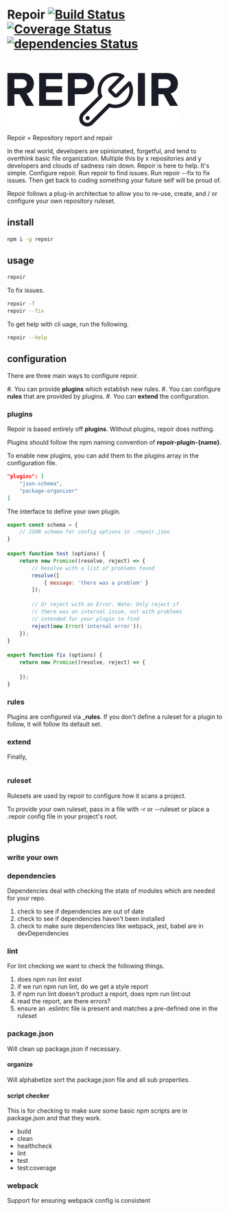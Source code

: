 # Repoir [![Build Status](https://travis-ci.org/repoir/repoir.svg?branch=master)](https://travis-ci.org/repoir/repoir) [![Coverage Status](https://coveralls.io/repos/github/repoir/repoir/badge.svg?branch=master)](https://coveralls.io/github/repoir/repoir?branch=master) [![dependencies Status](https://david-dm.org/repoir/repoir/status.svg)](https://david-dm.org/repoir/repoir)

<br>

![Repoir](https://raw.githubusercontent.com/repoir/repoir/master/media/repoir-logo.png)

Repoir = Repository report and repair

In the real world, developers are opinionated, forgetful, and tend to overthink basic file organization. Multiple this by x repositories and y developers and clouds of sadness rain down. Repoir is here to help. It's simple. Configure repoir. Run repoir to find issues. Run repoir --fix to fix issues. Then get back to coding something your future self will be proud of.

Repoir follows a plug-in architectue to allow you to re-use, create, and / or configure your own repository ruleset.

## install

```bash
npm i -g repoir
```

## usage

```bash
repoir
```

To fix issues.

```bash
repoir -f
repoir --fix
```

To get help with cli uage, run the following.

```bash
repoir --help
```

## configuration

There are three main ways to configure repoir.

#. You can provide __plugins__ which establish new rules.
#. You can configure __rules__ that are provided by plugins.
#. You can __extend__ the configuration.

### plugins

Repoir is based entirely off __plugins__. Without plugins, repoir does nothing.

Plugins should follow the npm naming convention of __repoir-plugin-{name}__.

To enable new plugins, you can add them to the plugins array in the configuration file.

```json
"plugins": [
	"json-schema",
	"package-organizer"
]
```

The interface to define your own plugin.

```javascript
export const schema = {
    // JSON schema for config options in .repoir.json
}

export function test (options) {
    return new Promise((resolve, reject) => {
        // Resolve with a list of problems found
        resolve([
            { message: 'there was a problem' }
        ]);

        // Or reject with an Error. Note: Only reject if
        // there was an internal issue, not with problems
        // intended for your plugin to find
        reject(new Error('internal error'));
    });
}

export function fix (options) {
    return new Promise((resolve, reject) => {

    });
}
```

### rules

Plugins are configured via ___rules__. If you don't define a ruleset for a plugin to follow, it will follow its default set.

### extend

Finally,

```

```

### ruleset

Rulesets are used by repoir to configure how it scans a project.

To provide your own ruleset, pass in a file with -r or --ruleset or place a .repoir config file in your project's root.


## plugins

### write your own


### dependencies

Dependencies deal with checking the state of modules which are needed for your repo.

1. check to see if dependencies are out of date
2. check to see if dependencies haven't been installed
3. check to make sure dependencies like webpack, jest, babel are in devDependencies


### lint

For lint checking we want to check the following things.

1. does npm run lint exist
2. if we run npm run lint, do we get a style report
3. if npm run lint doesn't product a report, does npm run lint:out
4. read the report, are there errors?
5. ensure an .eslintrc file is present and matches a pre-defined one in the ruleset

### package.json

Will clean up package.json if necessary.

#### organize

Will alphabetize sort the package.json file and all sub properties.

#### script checker

This is for checking to make sure some basic npm scripts are in package.json and that they work.

* build
* clean
* healthcheck
* lint
* test
* test:coverage


### webpack

Support for ensuring webpack config is consistent
